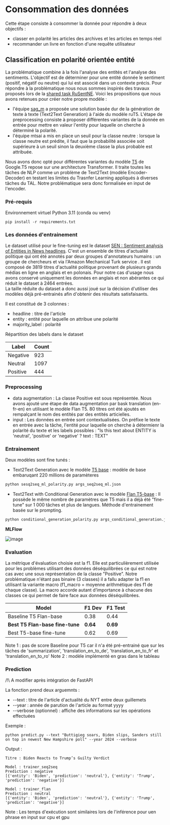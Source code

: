# Consommation des données

Cette étape consiste à consommer la donnée pour répondre à deux objectifs :

* classer en polarité les articles des archives et les articles en temps réel
* recommander un livre en fonction d'une requête utilisateur

## Classification en polarité orientée entité

La problématique combine à la fois l'analyse des entités et l'analyse des sentiments. L'objectif est de déterminer pour une entité donnée le sentiment (positif, négatif ou neutre) qui lui est associé dans un contexte précis.
Pour répondre à la problématique nous nous sommes inspirés des travaux proposés lors de la [shared task RuSentNE](https://codalab.lisn.upsaclay.fr/competitions/9538). Voici les propositions que nous avons retenues pour créer notre propre modèle :
* l'équipe [sag_m](https://www.dialog-21.ru/media/5916/moloshnikoviplusetal113.pdf) a proposée une solution basée dur de la génération de texte à texte (Text2Text Generation) à l'aide du modèle ruT5. L'étape de preprocessing consiste à proposer différentes variantes de la donnée en entrée pour mettre en valeur l'entity pour laquelle on cherche à déterminé la polarité.
* l'équipe mtsai a mis en place un seuil pour la classe neutre : lorsque la classe neutre est prédite, il faut que la probabilité associée soit supérieure à un seuil sinon la deuxième classe la plus probable est attribuée.

Nous avons donc opté pour différentes variantes du modèle [T5](https://research.google/blog/exploring-transfer-learning-with-t5-the-text-to-text-transfer-transformer) de Google.T5 repose sur une architecture Transformer. Il traite toutes les tâches de NLP comme un problème de Text2Text (modèle Encoder-Decoder) en testant les limites du Trasnfer Learning appliqués à diverses tâches du TAL.
Notre problématique sera donc formalisée en input de l'encoder.

### Pré-requis

Environnement virtuel Python 3.11 (conda ou venv)

```
pip install -r requirements.txt
```

### Les données d'entrainement

Le dataset utilisé pour le fine-tuning est le dataset [SEN : Sentiment analysis of Entities in News headlines](https://zenodo.org/records/5211931). C'est un ensemble de titres d'actualité politique qui ont été annotés par deux groupes d'annotateurs humains : un groupe de chercheurs et via l'Amazon Mechanical Turk service . Il est composé de 3819 titres d'actualité politique provenant de plusieurs grands médias en ligne en anglais et en polonais. Pour notre cas d'usage nous avons conservé uniquement les données en anglais et non abérantes ce qui réduit le dataset à 2464 entrées.  
La taille réduite du dataset a donc aussi joué sur la décision d'utiliser des modèles déjà pré-entrainés afin d'obtenir des résultats satisfaisants.

Il est constitué de 3 colonnes :
* headline : titre de l'article
* entity : entité pour laquelle on attribue une polarité
* majority_label : polarité

  
Répartition des labels dans le dataset

| Label    | Count |
| -------- | ------- |
| Negative  | 923    |
| Neutral | 1097   |
| Positive  | 444 |

### Preprocessing 
* data augmentation : La classe Positive est sous représentée. Nous avons ajouté une étape de data augmentation par bask translation (en-fr-en) en utilisant le  modèle Flan T5. 80 titres ont été ajoutés en rempalçant le nom des entités par des entités articielles.
* input : Les données en entrée sont contextualisées. On préfixe le texte en entrée avec la tâche, l'entité pour laquelle on cherche à détermienr la polarité du texte et les labels possibles : "Is this text about ENTITY is 'neutral', 'positive' or 'negative' ? text : TEXT"

### Entrainement

Deux modèles sont fine tunés :
* Text2Text Generation avec le modèle [T5 base](https://huggingface.co/google-t5/t5-base/) : modèle de base embaruqant 220 millions de paramèteres
```python
python sesq2seq_ml_polarity.py args_seq2seq_ml.json
```

* Text2Text with Conditional Generation avec le modèle [Flan T5-base](https://huggingface.co/google/flan-t5-base) : Il possède le même nombre de paramètres que T5 mais il a déjà été "fine-tune" sur 1 000 tâches et plus de langues. Méthode d'entrainement basée sur le prompting.
```python
python conditional_generation_polarity.py args_conditional_generation.json
```
**MLFlow**

![image](https://github.com/Linenlp/nyt_news/assets/40054464/d1ce91bf-a937-4485-83a7-ff04f4805c43)

### Evaluation
La métrique d'évaluation choisie est la f1. Elle est particulièrement utilisée pour les problèmes utilisant des données déséquilibrées ce qui est notre cas avec une sous représentation de la classe "Positive". Notre problématique n'étant pas binaire (3 classes) il a fallu adapter la f1 en utilisant la variante macro (f1_macro = moyenne arithmétique des f1 de chaque classe). La  macro accorde autant d’importance à chacune des classes ce qui permet de faire face aux données déséquilibrées.

| Model    | F1 Dev | F1 Test |
| -------- | ------- | -- |
| Baseline T5 Flan-base | 0.38 | 0.44 |
| **Best T5 Flan-base fine-tune** | **0.64**| **0.69**|
| Best T5-base fine-tune | 0.62| 0.69|

Note 1 : pas de score Baseline pour T5 car il n'a été pré-entrainé que sur les tâches de 'summarization', 'translation_en_to_de', 'translation_en_to_fr' et 'translation_en_to_ro'
Note 2 : modèle implémenté en gras dans le tableau
### Prediction
/!\  A modifier après intégration de FastAPI  

La fonction prend deux arguemnts :
* --text : titre de l'article d'actualité du NYT entre deux guillemets
* --year : année de parution de l'article au format yyyy
* --verbose (optionnel) : affiche des informations sur les opérations effectuées

Exemple :
```
python predict.py --text "Buttigieg soars, Biden slips, Sanders still on top in newest New Hampshire poll" --year 2024 --verbose
```

Output :
```
Titre : Biden Reacts to Trump’s Guilty Verdict

Model : trainer_seq2seq
Prediction : negative
[{'entity': 'Biden', 'prediction': 'neutral'}, {'entity': 'Trump', 'prediction': 'negative'}]

Model : trainer_flan
Prediction : neutral
[{'entity': 'Biden', 'prediction': 'neutral'}, {'entity': 'Trump', 'prediction': 'negative'}]
```

Note : Les temps d'exécution sont similaires lors de l'inférence pour uen phrase en input sur cpu et gpu 
